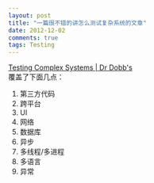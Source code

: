 ```yaml
---
layout: post
title: "一篇很不错的讲怎么测试复杂系统的文章"
date: 2012-12-02
comments: true
tags: Testing
---
```

<a href="http://www.drdobbs.com/testing/testing-complex-systems/240008913?pgno=1">Testing Complex Systems | Dr Dobb's</a><br />覆盖了下面几点：<br /><ol><li>第三方代码</li><li>跨平台</li><li>UI</li><li>网络</li><li>数据库</li><li>异步</li><li>多线程/多进程</li><li>多语言</li><li>异常</li></ol><blockquote></blockquote>